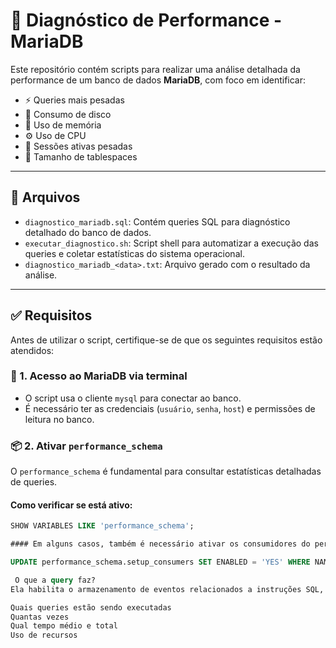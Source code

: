 # 🧠 Diagnóstico de Performance - MariaDB

Este repositório contém scripts para realizar uma análise detalhada da performance de um banco de dados **MariaDB**, com foco em identificar:

- ⚡ Queries mais pesadas
- 💾 Consumo de disco
- 🧠 Uso de memória
- ⚙️ Uso de CPU
- 👥 Sessões ativas pesadas
- 🧱 Tamanho de tablespaces

---

## 📁 Arquivos

- `diagnostico_mariadb.sql`: Contém queries SQL para diagnóstico detalhado do banco de dados.
- `executar_diagnostico.sh`: Script shell para automatizar a execução das queries e coletar estatísticas do sistema operacional.
- `diagnostico_mariadb_<data>.txt`: Arquivo gerado com o resultado da análise.

---

## ✅ Requisitos

Antes de utilizar o script, certifique-se de que os seguintes requisitos estão atendidos:

### 🔧 1. Acesso ao MariaDB via terminal

- O script usa o cliente `mysql` para conectar ao banco.
- É necessário ter as credenciais (`usuário`, `senha`, `host`) e permissões de leitura no banco.

### 📦 2. Ativar `performance_schema`

O `performance_schema` é fundamental para consultar estatísticas detalhadas de queries.

#### Como verificar se está ativo:
```sql
SHOW VARIABLES LIKE 'performance_schema';

#### Em alguns casos, também é necessário ativar os consumidores do performance_schema:

UPDATE performance_schema.setup_consumers SET ENABLED = 'YES' WHERE NAME LIKE '%statements%';

 O que a query faz?
Ela habilita o armazenamento de eventos relacionados a instruções SQL, para que você consiga visualizar:

Quais queries estão sendo executadas
Quantas vezes
Qual tempo médio e total
Uso de recursos